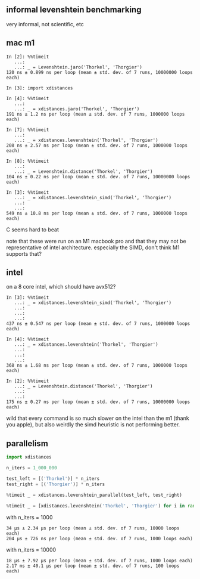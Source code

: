 ## informal levenshtein benchmarking

very informal, not scientific, etc

## mac m1

```
In [2]: %%timeit
   ...:
   ...: _ = Levenshtein.jaro('Thorkel', 'Thorgier')
120 ns ± 0.899 ns per loop (mean ± std. dev. of 7 runs, 10000000 loops each)

In [3]: import xdistances

In [4]: %%timeit
   ...:
   ...: _ = xdistances.jaro('Thorkel', 'Thorgier')
191 ns ± 1.2 ns per loop (mean ± std. dev. of 7 runs, 1000000 loops each)

In [7]: %%timeit
   ...:
   ...: _ = xdistances.levenshtein('Thorkel', 'Thorgier')
208 ns ± 2.57 ns per loop (mean ± std. dev. of 7 runs, 1000000 loops each)

In [8]: %%timeit
   ...:
   ...: _ = Levenshtein.distance('Thorkel', 'Thorgier')
104 ns ± 0.22 ns per loop (mean ± std. dev. of 7 runs, 10000000 loops each)

In [3]: %%timeit
   ...: _ = xdistances.levenshtein_simd('Thorkel', 'Thorgier')
   ...:
   ...:
549 ns ± 10.8 ns per loop (mean ± std. dev. of 7 runs, 1000000 loops each)
```

C seems hard to beat

note that these were run on an M1 macbook pro and that they may not be representative of intel architecture. especially the SIMD, don't think M1 supports that?

## intel

on a 8 core intel, which should have avx512?

```
In [3]: %%timeit
   ...: _ = xdistances.levenshtein_simd('Thorkel', 'Thorgier')
   ...: 
   ...: 
   ...: 
437 ns ± 0.547 ns per loop (mean ± std. dev. of 7 runs, 1000000 loops each)

In [4]: %%timeit
   ...: _ = xdistances.levenshtein('Thorkel', 'Thorgier')
   ...: 
   ...: 
   ...: 
368 ns ± 1.68 ns per loop (mean ± std. dev. of 7 runs, 1000000 loops each)

In [2]: %%timeit
   ...: _ = Levenshtein.distance('Thorkel', 'Thorgier')
   ...: 
   ...: 
175 ns ± 0.27 ns per loop (mean ± std. dev. of 7 runs, 10000000 loops each)
```

wild that every command is so much slower on the intel than the m1 (thank you apple), but also weirdly the simd heuristic is not performing better. 

## parallelism

```python
import xdistances

n_iters = 1_000_000

test_left = [('Thorkel')] * n_iters
test_right = [('Thorgier')] * n_iters

%timeit _ = xdistances.levenshtein_parallel(test_left, test_right)

%timeit _ = [xdistances.levenshtein('Thorkel', 'Thorgier') for i in range(n_iters)]
```

with n_iters = 1000

```
34 µs ± 2.34 µs per loop (mean ± std. dev. of 7 runs, 10000 loops each)
204 µs ± 726 ns per loop (mean ± std. dev. of 7 runs, 1000 loops each)
```

with n_iters = 10000

```
18 µs ± 7.92 µs per loop (mean ± std. dev. of 7 runs, 1000 loops each)
2.17 ms ± 40.1 µs per loop (mean ± std. dev. of 7 runs, 100 loops each)
```